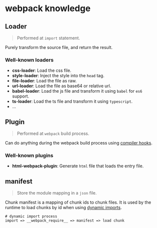 # webpack knowledge

## Loader
> Performed at `import` statement.

Purely transform the source file, and return the result. 

### Well-known loaders
- **css-loader**: Load the css file.
- **style-loader**: Inject the style into the `head` tag.
- **file-loader**: Load the file as raw.
- **url-loader**: Load the file as base64 or relative url.
- **babel-loader**: Load the js file and transform it using `babel` for `es6` support.
- **ts-loader**: Load the ts file and transform it using `typescript`.
- ...

## Plugin
> Performed at `webpack` build process.

Can do anything during the webpack build process using [compiler hooks](https://webpack.js.org/api/compiler-hooks/).

### Well-known plugins

- **html-webpack-plugin**: Generate `html` file that loads the entry file.

## manifest

> Store the module mapping in a `json` file.

Chunk manifest is a mapping of chunk ids to chunk files. It is used by the runtime to load chunks by id when using [dynamic imports](https://webpack.js.org/guides/code-splitting/#dynamic-imports).

```shell
# dynamic import process
import => __webpack_require__ => manifest => load chunk
```
